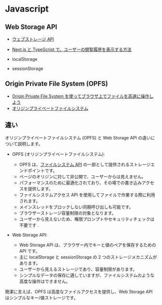 # Javascript

## Web Storage API

- [ウェブストレージ API](https://developer.mozilla.org/ja/docs/Web/API/Web_Storage_API)
- [Next.js と TypeScript で、ユーザーの閲覧履歴を表示する方法](https://commte.net/nextjs-history)

- localStorage
- sessionStorage

## Origin Private File System (OPFS)

- [Origin Private File System を使ってブラウザ上でファイルを高速に操作しよう](https://zenn.dev/cybozu_frontend/articles/origin-private-file-system)
- [オリジンプライベートファイルシステム](https://developer.mozilla.org/ja/docs/Web/API/File_System_API/Origin_private_file_system)

## 違い

オリジンプライベートファイルシステム (OPFS) と Web Storage API の違いについて説明します。

- OPFS (オリジンプライベートファイルシステム):

  - OPFS は、[ファイルシステム API](https://developer.mozilla.org/ja/docs/Web/API/File_System_API) の一部として提供されるストレージエンドポイントです。
  - ページのオリジンに対して非公開で、ユーザーからは見えません。
  - パフォーマンスのために最適化されており、その場での書き込みアクセスを提供します。
  - ファイルシステムアクセス API を使用してファイルで作業する際に利用されます。
  - メインスレッドをブロックしない同期呼び出しも可能です。
  - ブラウザーストレージ容量制限の対象となります。
  - ユーザーから見えないため、権限プロンプトやセキュリティチェックは不要です .

- Web Storage API:

  - Web Storage API は、ブラウザー内でキーと値のペアを保存するための API です。
  - 主に localStorage と sessionStorage の 2 つのストレージメカニズムがあります。
  - ユーザーから見えるストレージであり、容量制限があります。
  - シンプルなデータの保存に適していますが、ファイルシステムのような高度な操作はできません。

簡潔に言えば、OPFS は高度なファイルアクセスを提供し、Web Storage API はシンプルなキー/値ストレージです。
